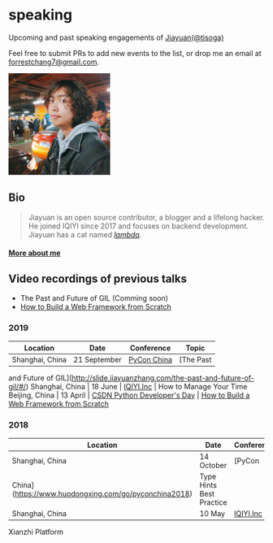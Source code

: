 # speaking

Upcoming and past speaking engagements of [Jiayuan(@tisoga)](https://twitter.com/tisoga)

Feel free to submit PRs to add new events to the list, or drop me an email at forrestchang7@gmail.com.

<a href="http://jiayuanzhang.com"> <img src="https://raw.githubusercontent.com/forrestchang/img-repo/master/jiayuan.jpg" width="200"></a>

## Bio

> Jiayuan is an open source contributor, a blogger and a lifelong hacker. He
> joined IQIYI since 2017 and focuses on backend development. Jiayuan has a cat
> named *[lambda](https://twitter.com/Tisoga/status/1177412165550010368?s=20)*.

#### [More about me](https://jiayuanzhang.com)

## Video recordings of previous talks

- The Past and Future of GIL (Comming soon)
- [How to Build a Web Framework from Scratch](https://www.youtube.com/watch?v=p8GXdWWHPQU)

### 2019

Location | Date | Conference | Topic 
---------|------|------------|-------
Shanghai, China | 21 September | [PyCon China](https://cn.pycon.org/) | [The Past
and Future of GIL](http://slide.jiayuanzhang.com/the-past-and-future-of-gil/#/)
Shanghai, China | 18 June | [IQIYI.Inc](https://iqiyi.com) | How to Manage Your Time
Beijing, China  | 13  April | [CSDN Python Developer's
Day](https://bss.csdn.net/m/topic/python_developer) | [How to Build a Web
Framework from Scratch](http://slide.jiayuanzhang.com/csdnpython/)

### 2018

Location | Date | Conference
---------|------|------------
Shanghai, China | 14 October | [PyCon
China](https://www.huodongxing.com/go/pyconchina2018) | Type Hints Best Practice
Shanghai, China | 10 May | [IQIYI.Inc](https://iqiyi.com) | Introduction to
Xianzhi Platform
